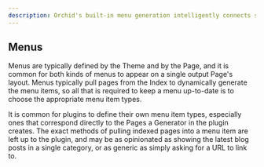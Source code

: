 ```yaml
---
description: Orchid's built-in menu generation intelligently connects site structure to site menus which adapt themselves to site content.
---
```


## Menus

Menus are typically defined by the Theme and by the Page, and it is common for both kinds of menus to appear on a single
output Page's layout. Menus typically pull pages from the Index to dynamically generate the menu items, so all that
is required to keep a menu up-to-date is to choose the appropriate menu item types.

It is common for plugins to define their own menu item types, especially ones that correspond directly to the Pages a
Generator in the plugin creates. The exact methods of pulling indexed pages into a menu item are left up to the plugin, 
and may be as opinionated as showing the latest blog posts in a single category, or as generic as simply asking for a 
URL to link to.

